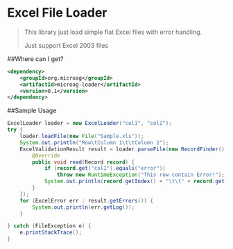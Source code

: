 # Excel File Loader
>This library just load simple flat Excel files with error handling.
>
>Just support Excel 2003 files

##Where can I get?

```xml
<dependency>
    <groupId>org.microag</groupId>
    <artifactId>microag-loader</artifactId>
    <version>0.1</version>
</dependency>
```

##Sample Usage

```java
ExcelLoader loader = new ExcelLoader("col1", "col2");
try {
    loader.loadFile(new File("Sample.xls"));
    System.out.println("Row\tColumn 1\t\tColumn 2");
    ExcelValidationResult result = loader.parseFile(new RecordFinder() {
        @Override
        public void read(Record record) {
            if (record.get("col1").equals("error"))
                throw new RuntimeException("This row contain Error!");
            System.out.println(record.getIndex() + "\t\t" + record.get("col1") + "\t\t" + record.get("col2"));
        }
    });
    for (ExcelError err : result.getErrors()) {
        System.out.println(err.getLog());
    }

} catch (FileException e) {
    e.printStackTrace();
}
```
